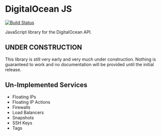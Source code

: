 # DigitalOcean JS

[![Build Status](https://travis-ci.org/jbw91/digitalocean-js.svg?branch=master)](https://travis-ci.org/jbw91/digitalocean-js)

JavaScript library for the DigitalOcean API.

## UNDER CONSTRUCTION

This library is still very early and very much under construction. Nothing is guaranteed to work and no documentation will be provided until the initial release.

## Un-Implemented Services

* Floating IPs
* Floating IP Actions
* Firewalls
* Load Balancers
* Snapshots
* SSH Keys
* Tags